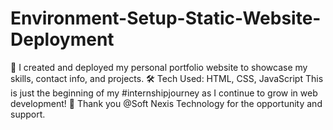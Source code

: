 # Environment-Setup-Static-Website-Deployment
  🚀 I created and deployed my personal portfolio website to showcase my skills, contact info, and projects. 🛠️ Tech Used: HTML, CSS, JavaScript   This is just the beginning of my #internshipjourney as I continue to grow in web development!  🙏 Thank you @Soft Nexis Technology for the opportunity and support. 
